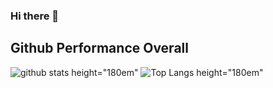 ### Hi there 👋
## Github Performance Overall

![github stats height="180em"](https://github-readme-stats.vercel.app/api?username=daniellumbantobing&show_icons=true&theme=tokyonight)
![Top Langs height="180em"](https://github-readme-stats.vercel.app/api/top-langs/?username=daniellumbantobing&layout=compact&theme=tokyonight)
<!--
**daniellumbantobing/daniellumbantobing** is a ✨ _special_ ✨ repository because its `README.md` (this file) appears on your GitHub profile.

Here are some ideas to get you started:

- 🔭 I’m currently working on ...
- 🌱 I’m currently learning ...
- 👯 I’m looking to collaborate on ...
- 🤔 I’m looking for help with ...
- 💬 Ask me about ...
- 📫 How to reach me: ...
- 😄 Pronouns: ...
- ⚡ Fun fact: ...
-->


